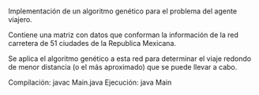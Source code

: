 #
Implementación de un algoritmo genético para el problema del agente viajero.

Contiene una matriz con datos que conforman la información de la red carretera de
51 ciudades de la Republica Mexicana. 

Se aplica el algoritmo genético a esta red para determinar el viaje redondo 
de menor distancia (o el más aproximado) que se puede llevar a cabo.

Compilación: javac Main.java
Ejecución: java Main
